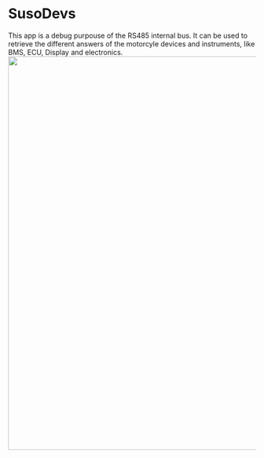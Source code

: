 # SusoDevs
This app is a debug purpouse of the RS485 internal bus. It can be used to retrieve the different answers of the motorcyle devices and instruments, like BMS, ECU, Display and electronics.
<img src="e5kui\src\assets\img\launch\bunda3d5000FloorElevatorControlsFigmaPrototypeFileRouting.png" width="800px" height="auto">
